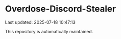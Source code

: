 # Overdose-Discord-Stealer

Last updated: 2025-07-18 10:47:13

This repository is automatically maintained.
